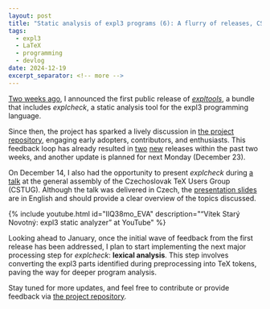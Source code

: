 ```yaml
---
layout: post
title: "Static analysis of expl3 programs (6): A flurry of releases, CSTUG talk, and what's next"
tags:
  - expl3
  - LaTeX
  - programming
  - devlog
date: 2024-12-19
excerpt_separator: <!-- more -->
---
```


[Two weeks ago][1], I announced the first public release of [_expltools_][2], a bundle that includes _explcheck_, a static analysis tool for the expl3 programming language.

Since then, the project has sparked a lively discussion in [the project repository][3], engaging early adopters, contributors, and enthusiasts. This feedback loop has already resulted in [two][4] [new][5] releases within the past two weeks, and another update is planned for next Monday (December 23).

On December 14, I also had the opportunity to present _explcheck_ during [a talk][6] at the general assembly of the Czechoslovak TeX Users Group (CSTUG). Although the talk was delivered in Czech, the [presentation slides][7] are in English and should provide a clear overview of the topics discussed.

<!-- more -->

  {% include youtube.html id="lIQ38mo_EVA"
     description="“Vítek Starý Novotný: expl3 static analyzer” at YouTube" %}

Looking ahead to January, once the initial wave of feedback from the first release has been addressed, I plan to start implementing the next major processing step for _explcheck_: **lexical analysis**. This step involves converting the expl3 parts identified during preprocessing into TeX tokens, paving the way for deeper program analysis.

Stay tuned for more updates, and feel free to contribute or provide feedback via [the project repository][3].

 [1]: /Expl3-Linter-5
 [2]: https://ctan.org/pkg/expltools
 [3]: https://github.com/witiko/expltools
 [4]: https://github.com/Witiko/expltools/releases/tag/2024-12-09
 [5]: https://github.com/Witiko/expltools/releases/tag/2024-12-13
 [6]: https://youtu.be/lIQ38mo_EVA
 [7]: https://www.cstug.cz/informace/zpravy/2024-11-18-valna-hromada-2024/files/starynovotny-expltools-slides.pdf

